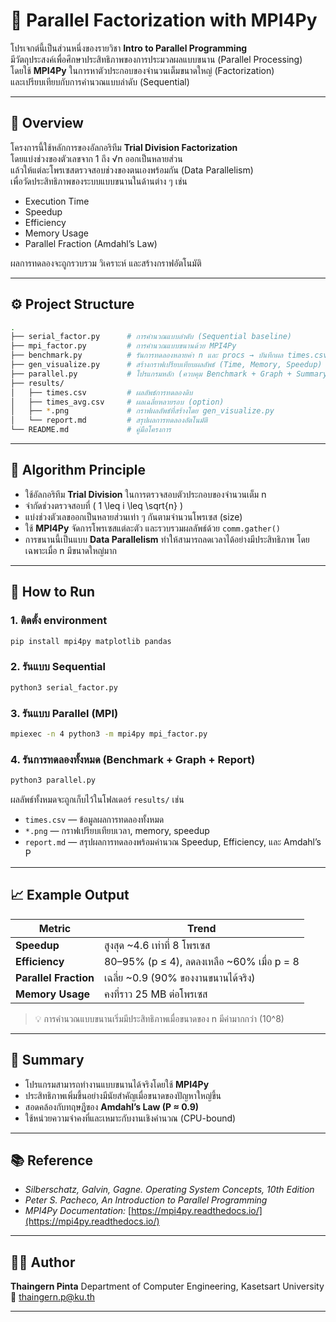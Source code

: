 
# 🧮 Parallel Factorization with MPI4Py

โปรเจกต์นี้เป็นส่วนหนึ่งของรายวิชา **Intro to Parallel Programming**  
มีวัตถุประสงค์เพื่อศึกษาประสิทธิภาพของการประมวลผลแบบขนาน (Parallel Processing)  
โดยใช้ **MPI4Py** ในการหาตัวประกอบของจำนวนเต็มขนาดใหญ่ (Factorization)  
และเปรียบเทียบกับการคำนวณแบบลำดับ (Sequential)

---

## 📘 Overview

โครงการนี้ใช้หลักการของอัลกอริทึม **Trial Division Factorization**  
โดยแบ่งช่วงของตัวเลขจาก 1 ถึง √n ออกเป็นหลายส่วน  
แล้วให้แต่ละโพรเซสตรวจสอบช่วงของตนเองพร้อมกัน (Data Parallelism)  
เพื่อวัดประสิทธิภาพของระบบแบบขนานในด้านต่าง ๆ เช่น

- Execution Time  
- Speedup  
- Efficiency  
- Memory Usage  
- Parallel Fraction (Amdahl’s Law)

ผลการทดลองจะถูกรวบรวม วิเคราะห์ และสร้างกราฟอัตโนมัติ

---

## ⚙️ Project Structure

```bash
.
├── serial_factor.py      # การคำนวณแบบลำดับ (Sequential baseline)
├── mpi_factor.py         # การคำนวณแบบขนานด้วย MPI4Py
├── benchmark.py          # รันการทดลองหลายค่า n และ procs → บันทึกผล times.csv
├── gen_visualize.py      # สร้างกราฟเปรียบเทียบผลลัพธ์ (Time, Memory, Speedup)
├── parallel.py           # โปรแกรมหลัก (ควบคุม Benchmark + Graph + Summary)
├── results/
│   ├── times.csv         # ผลลัพธ์การทดลองดิบ
│   ├── times_avg.csv     # ผลเฉลี่ยหลายรอบ (option)
│   ├── *.png             # กราฟผลลัพธ์ที่สร้างโดย gen_visualize.py
│   └── report.md         # สรุปผลการทดลองอัตโนมัติ
└── README.md             # คู่มือโครงการ
````

---

## 🧩 Algorithm Principle

* ใช้อัลกอริทึม **Trial Division** ในการตรวจสอบตัวประกอบของจำนวนเต็ม n
* จำกัดช่วงตรวจสอบที่ ( 1 \leq i \leq \sqrt{n} )
* แบ่งช่วงตัวเลขออกเป็นหลายส่วนเท่า ๆ กันตามจำนวนโพรเซส (size)
* ใช้ **MPI4Py** จัดการโพรเซสแต่ละตัว และรวบรวมผลลัพธ์ด้วย `comm.gather()`
* การขนานนี้เป็นแบบ **Data Parallelism** ทำให้สามารถลดเวลาได้อย่างมีประสิทธิภาพ
  โดยเฉพาะเมื่อ n มีขนาดใหญ่มาก

---

## 🚀 How to Run

### 1. ติดตั้ง environment

```bash
pip install mpi4py matplotlib pandas
```

### 2. รันแบบ Sequential

```bash
python3 serial_factor.py
```

### 3. รันแบบ Parallel (MPI)

```bash
mpiexec -n 4 python3 -m mpi4py mpi_factor.py
```

### 4. รันการทดลองทั้งหมด (Benchmark + Graph + Report)

```bash
python3 parallel.py
```

ผลลัพธ์ทั้งหมดจะถูกเก็บไว้ในโฟลเดอร์ `results/` เช่น

* `times.csv` — ข้อมูลผลการทดลองทั้งหมด
* `*.png` — กราฟเปรียบเทียบเวลา, memory, speedup
* `report.md` — สรุปผลการทดลองพร้อมคำนวณ Speedup, Efficiency, และ Amdahl’s P

---

## 📈 Example Output

| Metric                | Trend                                      |
| --------------------- | ------------------------------------------ |
| **Speedup**           | สูงสุด ~4.6 เท่าที่ 8 โพรเซส               |
| **Efficiency**        | 80–95% (p ≤ 4), ลดลงเหลือ ~60% เมื่อ p = 8 |
| **Parallel Fraction** | เฉลี่ย ~0.9 (90% ของงานขนานได้จริง)        |
| **Memory Usage**      | คงที่ราว 25 MB ต่อโพรเซส                   |

> 💡 การคำนวณแบบขนานเริ่มมีประสิทธิภาพเมื่อขนาดของ n มีค่ามากกว่า (10^8)

---

## 🧠 Summary

* โปรแกรมสามารถทำงานแบบขนานได้จริงโดยใช้ **MPI4Py**
* ประสิทธิภาพเพิ่มขึ้นอย่างมีนัยสำคัญเมื่อขนาดของปัญหาใหญ่ขึ้น
* สอดคล้องกับทฤษฎีของ **Amdahl’s Law (P ≈ 0.9)**
* ใช้หน่วยความจำคงที่และเหมาะกับงานเชิงคำนวณ (CPU-bound)

---

## 📚 Reference

* *Silberschatz, Galvin, Gagne. Operating System Concepts, 10th Edition*
* *Peter S. Pacheco, An Introduction to Parallel Programming*
* *MPI4Py Documentation:* [https://mpi4py.readthedocs.io/](https://mpi4py.readthedocs.io/)

---

## 👨‍💻 Author

**Thaingern Pinta**
Department of Computer Engineering, Kasetsart University
📧 [thaingern.p@ku.th](mailto:thaingern.p@ku.th)

---